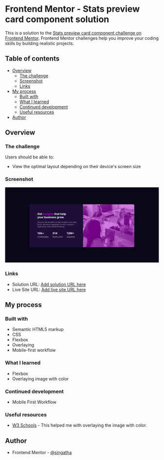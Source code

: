 # Frontend Mentor - Stats preview card component solution

This is a solution to the [Stats preview card component challenge on Frontend Mentor](https://www.frontendmentor.io/challenges/stats-preview-card-component-8JqbgoU62). Frontend Mentor challenges help you improve your coding skills by building realistic projects. 

## Table of contents

- [Overview](#overview)
  - [The challenge](#the-challenge)
  - [Screenshot](#screenshot)
  - [Links](#links)
- [My process](#my-process)
  - [Built with](#built-with)
  - [What I learned](#what-i-learned)
  - [Continued development](#continued-development)
  - [Useful resources](#useful-resources)
- [Author](#author)

## Overview

### The challenge

Users should be able to:

- View the optimal layout depending on their device's screen size

### Screenshot

![](./stats-component-screenshot.png)

### Links

- Solution URL: [Add solution URL here](https://github.com/Singatha/stats-preview-card-component-main)
- Live Site URL: [Add live site URL here](https://singatha.github.io/stats-preview-card-component-main/)

## My process

### Built with

- Semantic HTML5 markup
- CSS
- Flexbox
- Overlaying
- Mobile-first workflow

### What I learned

- Flexbox
- Overlaying image with color

### Continued development

- Mobile First Workflow

### Useful resources

- [W3 Schools](https://www.w3schools.com/css/css_positioning.asp) - This helped me with overlaying the image with color.

## Author

- Frontend Mentor - [@singatha](https://www.frontendmentor.io/profile/singatha)
